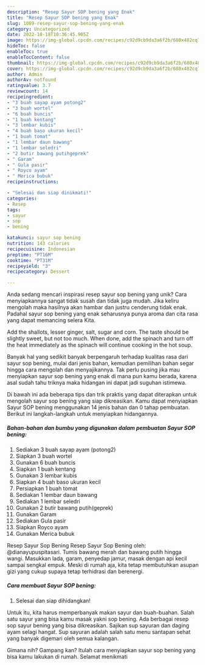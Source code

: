 ```yaml
---
description: "Resep Sayur SOP bening yang Enak"
title: "Resep Sayur SOP bening yang Enak"
slug: 1089-resep-sayur-sop-bening-yang-enak
category: Uncategorized
date: 2022-10-18T10:36:45.905Z
image: https://img-global.cpcdn.com/recipes/c92d9cb9da3a6f2b/680x482cq70/sayur-sop-bening-foto-resep-utama.jpg
hideToc: false
enableToc: true
enableTocContent: false
thumbnail: https://img-global.cpcdn.com/recipes/c92d9cb9da3a6f2b/680x482cq70/sayur-sop-bening-foto-resep-utama.jpg
cover: https://img-global.cpcdn.com/recipes/c92d9cb9da3a6f2b/680x482cq70/sayur-sop-bening-foto-resep-utama.jpg
author: Admin
authorAv: notfound
ratingvalue: 3.7
reviewcount: 14
recipeingredient:
- "3 buah sayap ayam potong2"
- "3 buah wortel"
- "6 buah buncis"
- "1 buah kentang"
- "3 lembar kubis"
- "4 buah baso ukuran kecil"
- "1 buah tomat"
- "1 lembar daun bawang"
- "1 lembar seledri"
- "2 butir bawang putihgeprek"
- " Garam"
- " Gula pasir"
- " Royco ayam"
- " Merica bubuk"
recipeinstructions:

- "Selesai dan siap dinikmati!"
categories:
- Resep
tags:
- sayur
- sop
- bening

katakunci: sayur sop bening 
nutrition: 143 calories
recipecuisine: Indonesian
preptime: "PT16M"
cooktime: "PT31M"
recipeyield: "3"
recipecategory: Dessert

---
```





Anda sedang mencari inspirasi resep sayur sop bening yang unik? Cara menyiapkannya sangat tidak susah dan tidak juga mudah. Jika keliru mengolah maka hasilnya akan hambar dan justru cenderung tidak enak. Padahal sayur sop bening yang enak seharusnya punya aroma dan cita rasa yang dapat memancing selera Kita.





Add the shallots, lesser ginger, salt, sugar and corn. The taste should be slightly sweet, but not too much. When done, add the spinach and turn off the heat immediately as the spinach will continue cooking in the hot soup.

Banyak hal yang sedikit banyak berpengaruh terhadap kualitas rasa dari sayur sop bening, mulai dari jenis bahan, kemudian pemilihan bahan segar hingga cara mengolah dan menyajikannya. Tak perlu pusing jika mau menyiapkan sayur sop bening yang enak di mana pun kamu berada, karena asal sudah tahu triknya maka hidangan ini dapat jadi suguhan istimewa.






Di bawah ini ada beberapa tips dan trik praktis yang dapat diterapkan untuk mengolah sayur sop bening yang siap dikreasikan. Kamu dapat menyiapkan Sayur SOP bening menggunakan 14 jenis bahan dan 0 tahap pembuatan. Berikut ini langkah-langkah untuk menyiapkan hidangannya.

<!--inarticleads1-->

##### Bahan-bahan dan bumbu yang digunakan dalam pembuatan Sayur SOP bening:

1. Sediakan 3 buah sayap ayam (potong2)
1. Siapkan 3 buah wortel
1. Gunakan 6 buah buncis
1. Siapkan 1 buah kentang
1. Gunakan 3 lembar kubis
1. Siapkan 4 buah baso ukuran kecil
1. Persiapkan 1 buah tomat
1. Sediakan 1 lembar daun bawang
1. Sediakan 1 lembar seledri
1. Gunakan 2 butir bawang putih(geprek)
1. Gunakan  Garam
1. Sediakan  Gula pasir
1. Siapkan  Royco ayam
1. Gunakan  Merica bubuk


Resep Sayur Sop Bening Resep Sayur Sop Bening oleh: @dianayupuspitasari. Tumis bawang merah dan bawang putih hingga wangi. Masukkan lada, garam, penyedap jamur, masak dengan api kecil sampai sengkal empuk. Meski di rumah aja, kita tetap membutuhkan asupan gizi yang cukup supaya tetap terhidrasi dan berenergi. 

<!--inarticleads2-->

##### Cara membuat Sayur SOP bening:


1. Selesai dan siap dihidangkan!

Untuk itu, kita harus memperbanyak makan sayur dan buah-buahan. Salah satu sayur yang bisa kamu masak yakni sop bening. Ada berbagai resep sop sayur bening yang bisa dikreasikan. Sajikan sup sayuran dan daging ayam selagi hangat. Sup sayuran adalah salah satu menu santapan sehat yang banyak digemari oleh semua kalangan. 

Gimana nih? Gampang kan? Itulah cara menyiapkan sayur sop bening yang bisa kamu lakukan di rumah. Selamat menikmati
